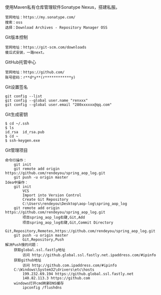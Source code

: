 使用Maven私有仓库管理软件Sonatype Nexus，搭建私服。

    官网地址：https://my.sonatype.com/
    搜索：oss
    选择：Download Archives - Repository Manager OSS

Git版本控制

    官网地址：https://git-scm.com/downloads
    傻瓜式安装，一路next。

GitHub托管中心

    官网地址：https://github.com/
    账号密码：r**d*y**(r************y)

Git设置签名

    git config --list
    git config --global user.name "renxxx"
    git config --global user.email "280xxxxxx@qq.com"

Git生成密钥

    $ cd ~/.ssh
    $ ls
    id_rsa  id_rsa.pub
    $ cd ~
    $ ssh-keygen.exe

Git管理项目
    
    命令行操作：
        git init
        git remote add origin https://github.com/rendeyou/spring_aop_log.git
        git push -u origin master
    Idea中操作：
        git init
            VCS
            Import into Version Control
            Create Git Repository
            C:\Users\rendeyou\Desktop\aop-log\spring_aop_log
        git remote add origin https://github.com/rendeyou/spring_aop_log.git
            项目spring_aop_log右键,Git,Add
            项目spring_aop_log右键,Git,Commit Directory
            Git,Repository,Remotes,https://github.com/rendeyou/spring_aop_log.git
        git push -u origin master
            Git,Repository,Push
    解决Push慢的问题：
        获取global.ssl.fastly地址
            访问 http://github.global.ssl.fastly.net.ipaddress.com/#ipinfo 
        获取github地址
            访问 http://github.com.ipaddress.com/#ipinfo
        C:\Windows\System32\drivers\etc\hosts
            199.232.69.194 https://github.global.ssl.fastly.net
            140.82.113.3 https://github.com
        windows打开cmd刷新DNS缓存   
            ipconfig /flushdns      




